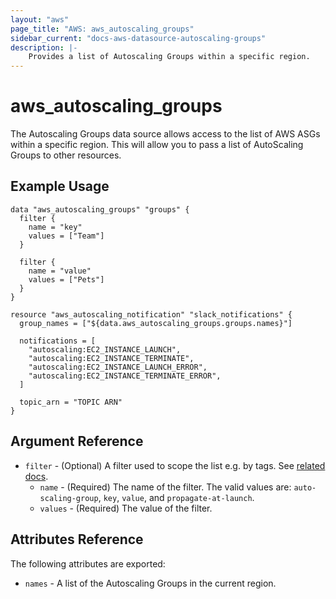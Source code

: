 ```yaml
---
layout: "aws"
page_title: "AWS: aws_autoscaling_groups"
sidebar_current: "docs-aws-datasource-autoscaling-groups"
description: |-
    Provides a list of Autoscaling Groups within a specific region.
---
```


# aws\_autoscaling\_groups

The Autoscaling Groups data source allows access to the list of AWS
ASGs within a specific region. This will allow you to pass a list of AutoScaling Groups to other resources.

## Example Usage

```hcl
data "aws_autoscaling_groups" "groups" {
  filter {
    name = "key"
    values = ["Team"]
  }

  filter {
    name = "value"
    values = ["Pets"]
  }
}

resource "aws_autoscaling_notification" "slack_notifications" {
  group_names = ["${data.aws_autoscaling_groups.groups.names}"]

  notifications = [
    "autoscaling:EC2_INSTANCE_LAUNCH",
    "autoscaling:EC2_INSTANCE_TERMINATE",
    "autoscaling:EC2_INSTANCE_LAUNCH_ERROR",
    "autoscaling:EC2_INSTANCE_TERMINATE_ERROR",
  ]

  topic_arn = "TOPIC ARN"
}
```

## Argument Reference

* `filter` - (Optional) A filter used to scope the list e.g. by tags. See [related docs](http://docs.aws.amazon.com/AutoScaling/latest/APIReference/API_Filter.html).
  * `name` - (Required) The name of the filter. The valid values are: `auto-scaling-group`, `key`, `value`, and `propagate-at-launch`.
  * `values` - (Required) The value of the filter.

## Attributes Reference

The following attributes are exported:

* `names` - A list of the Autoscaling Groups in the current region.
